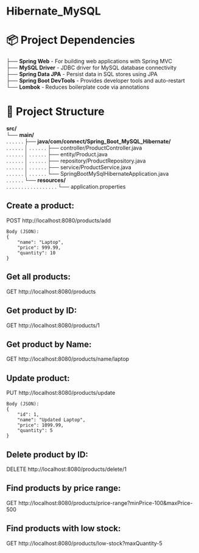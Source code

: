 # Hibernate_MySQL


# 📦 Project Dependencies

├── **Spring Web** - For building web applications with Spring MVC  
├── **MySQL Driver** - JDBC driver for MySQL database connectivity  
├── **Spring Data JPA** - Persist data in SQL stores using JPA  
├── **Spring Boot DevTools** - Provides developer tools and auto-restart  
└── **Lombok** - Reduces boilerplate code via annotations


# 📁 Project Structure

**src/**<br>
└── **main/**<br>
. . . . . .   ├── **java/com/connect/Spring_Boot_MySQL_Hibernate/**<br>
. . . . . .    │ . . . . . .    ├── controller/ProductController.java<br>
. . . . . .    │ . . . . . .    ├── entity/Product.java<br>
. . . . . .    │ . . . . . .    ├── repository/ProductRepository.java<br>
. . . . . .    │ . . . . . .    ├── service/ProductService.java<br>
. . . . . .    │ . . . . . .    └── SpringBootMySqlHibernateApplication.java<br>
. . . . . .    └── **resources/**<br>
. . . . . .  . . . . . . . . . . .      └── application.properties<br>






Create a product:
-----------------
POST http://localhost:8080/products/add

    Body (JSON):
    {
        "name": "Laptop",
        "price": 999.99,
        "quantity": 10
    }


Get all products:
-----------------
GET http://localhost:8080/products



Get product by ID:
------------------
GET http://localhost:8080/products/1


Get product by Name:
------------------
GET http://localhost:8080/products/name/laptop



Update product:
---------------
PUT http://localhost:8080/products/update

    Body (JSON):
    {
        "id": 1,
        "name": "Updated Laptop",
        "price": 1099.99,
        "quantity": 5
    }


Delete product by ID:
---------------
DELETE http://localhost:8080/products/delete/1


Find products by price range:
-----------------------------
GET http://localhost:8080/products/price-range?minPrice-100&maxPrice-500


Find products with low stock:
-----------------------------
GET http://localhost:8080/products/low-stock?maxQuantity-5

